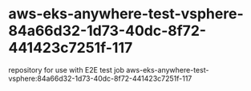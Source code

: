 # aws-eks-anywhere-test-vsphere-84a66d32-1d73-40dc-8f72-441423c7251f-117
repository for use with E2E test job aws-eks-anywhere-test-vsphere:84a66d32-1d73-40dc-8f72-441423c7251f-117
